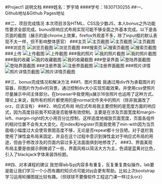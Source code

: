 #Project1 说明文档
####姓名：罗宇琦
####学号：18307130255
##一、Github地址&Github Pages地址

##二、项目完成情况
本次项目涉及HTML、CSS及少数JS，本人bonus之外功能性要求全部完成。bunus除响应式布局实现可能不够全面之外基本完成。以下是各页面的截图（展示的是chrome上效果，firefox外观差不多，除了input框的默认表现不太一样，但不影响整体感官）
###主页
![主页截图](./img/pageCuts/home1.png)
![主页截图](./img/pageCuts/home2.png)
![主页截图](./img/pageCuts/home3.png)
###浏览页
![浏览页截图](./img/pageCuts/browser1.png)
![浏览页截图](./img/pageCuts/browser2.png)
###搜索页
![搜索页截图](./img/pageCuts/serach1.png)
![搜索页截图](./img/pageCuts/search2.png)
###上传
![上传截图](./img/pageCuts/upload1.png)
![上传截图](./img/pageCuts/upload2.png)
###我的照片
![我的照片截图](./img/pageCuts/mpphotos1.png)
![我的照片截图](./img/pageCuts/myphotos2.png)
###我的收藏
![我的收藏截图](./img/pageCuts/myfavourites1.png)
![我的收藏截图](./img/pageCuts/myfavourites2.png)
###登录界面
![登陆界面截图](./img/pageCuts/index1.png)
![登陆界面截图](./img/pageCuts/index2.png)
###注册界面
![注册界面截图](./img/pageCuts/register1.png)
![注册界面截图](./img/pageCuts/register2.png)
###照片详情
![照片详情页截图](./img/pageCuts/details1.png)
![照片详情页截图](./img/pageCuts/details2.png)

##三、bonus完成情况和解决方法
###1、图片剪裁
我通过用div作为承载图片的容器，将图片作为div的背景，通过控制div大小实现剪裁效果。并使用css使照片尽量展示中间主体部分。在browser中我使用js展示16张照片也运用了这种方式。理论上来说，我所有的照片都使用的是normal文件夹中的照片（除非我漏改了orz，应该没有）
###2、响应式布局
响应式布局我主要控制的是宽度方面的响应式，因为高度目前我不知道是否能够有效控制。主要是在涉及页面宽度和margin-left、margin-right的大小用百分比控制，这样适度地缩放页面宽度，页面各组件的相对位置不会有太大变化。在index和register页面我使用了min-with因为当页面缩小幅度过大会使背景图高度不够，无论是否repeat都十分丑陋。对于底栏我使用了弹性盒布局来固定，并且在这个过程中意识到弹性盒对于响应式布局的用途，但由于修改涉及的页面内容过多无法面面俱到地修改了。
###3、界面美观
布局主要是依据示例微调了一些，界面风格以简洁大方为主，色调是蓝黄对比色，引入了blackjack字体来装饰标题。

##四、对本课程的建议
我觉得lab与pj内容多有重复，反复重复类似操作。lab要是能让我们学习一个小而有趣的知识点可能对pj会更有帮助。比如上次bootstrap学习运用轮播图就比较有趣。（但球球不要像软件工程这门课一样过头orz）
